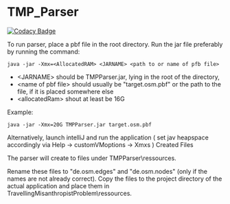# TMP_Parser

[![Codacy Badge](https://api.codacy.com/project/badge/Grade/b58f4e4aea524b93ad1df36b11628ac5)](https://app.codacy.com/app/cagri.c.tasci/TMP_Parser?utm_source=github.com&utm_medium=referral&utm_content=StraysWonderland/TMP_Parser&utm_campaign=Badge_Grade_Dashboard)

To run parser, place a pbf file in the root directory.
Run the jar file preferably by running the command:

    java -jar -Xmx=<AllocatedRAM> <JARNAME> <path to or name of pfb file>

- \<JARNAME> should be TMPParser.jar, lying in the root of the directory,
- \<name of pbf file> should usually be "target.osm.pbf" or the path to the file, if it is placed somewhere else
- \<allocatedRam> shout at least be 16G

Example:

    java -jar -Xmx=20G TMPParser.jar target.osm.pbf

Alternatively, launch intelliJ and run the application ( set jav heapspace accordingly via Help -> customVMoptions -> Xmxs )
Created Files

The parser will create to files under TMPParser\ressources.

Rename these files to "de.osm.edges" and "de.osm.nodes" (only if the names are not already correct).
Copy the files to the project directory of the actual application and place them in TravellingMisanthropistProblem\ressources.
